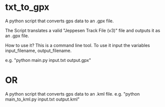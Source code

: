 # txt_to_gpx
A python script that converts gps data to an .gpx file.

The Script translates a valid "Jeppesen Track File (v3)" file and outputs it as an .gpx file.

How to use it?
This is a command line tool. To use it input the variables input_filename, output_filename.

e.g. "python main.py input.txt output.gpx"

# OR

A python script that converts gps data to an .kml file.
e.g. "python main_to_kml.py input.txt output.kml"
